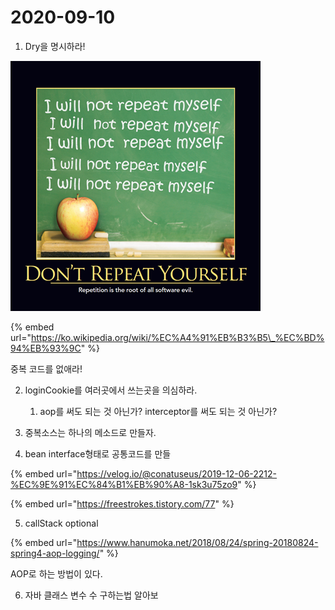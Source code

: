 # 2020-09-10

 1. Dry을 명시하라!

![](../../.gitbook/assets/image%20%281%29.png)

{% embed url="https://ko.wikipedia.org/wiki/%EC%A4%91%EB%B3%B5\_%EC%BD%94%EB%93%9C" %}

중복 코드를 없애라!



2. loginCookie를 여러곳에서 쓰는곳을 의심하라.

      1. aop를 써도 되는 것 아닌가? interceptor를 써도 되는 것 아닌가?

3. 중복소스는 하나의 메소드로 만들자.

4. bean interface형태로 공통코드를 만들

{% embed url="https://velog.io/@conatuseus/2019-12-06-2212-%EC%9E%91%EC%84%B1%EB%90%A8-1sk3u75zo9" %}

{% embed url="https://freestrokes.tistory.com/77" %}



5. callStack optional

{% embed url="https://www.hanumoka.net/2018/08/24/spring-20180824-spring4-aop-logging/" %}

AOP로 하는 방법이 있다.



6. 자바 클래스 변수 수 구하는법 알아보

